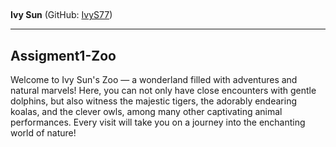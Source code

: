 ##
**Ivy Sun** (GitHub: [IvyS77](https://github.com/IvyS77))

---

## Assigment1-Zoo

Welcome to Ivy Sun's Zoo — a wonderland filled with adventures and natural marvels! Here, you can not only have close encounters with gentle dolphins, but also witness the majestic tigers, the adorably endearing koalas, and the clever owls, among many other captivating animal performances. Every visit will take you on a journey into the enchanting world of nature!
